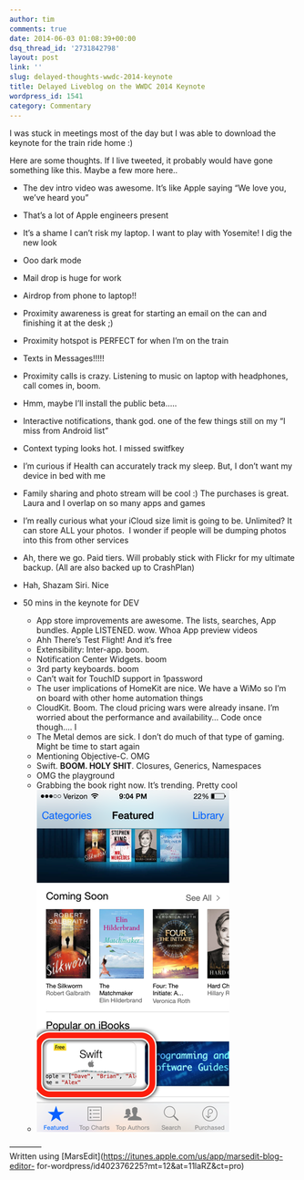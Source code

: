 ```yaml
---
author: tim
comments: true
date: 2014-06-03 01:08:39+00:00
dsq_thread_id: '2731842798'
layout: post
link: ''
slug: delayed-thoughts-wwdc-2014-keynote
title: Delayed Liveblog on the WWDC 2014 Keynote
wordpress_id: 1541
category: Commentary
---
```


I was stuck in meetings most of the day but I was able to download the keynote
for the train ride home :)

Here are some thoughts. If I live tweeted, it probably would have gone
something like this. Maybe a few more here..

  * The dev intro video was awesome. It’s like Apple saying “We love you, we’ve heard you”
  * That’s a lot of Apple engineers present
  * It’s a shame I can’t risk my laptop. I want to play with Yosemite! I dig the
new look

  * Ooo dark mode
  * Mail drop is huge for work
  * Airdrop from phone to laptop!!
  * Proximity awareness is great for starting an email on the can and finishing it at the desk ;)
  * Proximity hotspot is PERFECT for when I’m on the train
  * Texts in Messages!!!!!
  * Proximity calls is crazy. Listening to music on laptop with headphones, call comes in, boom.
  * Hmm, maybe I’ll install the public beta…..

  * Interactive notifications, thank god. one of the few things still on my “I miss from Android list”
  * Context typing looks hot. I missed switfkey
  * I’m curious if Health can accurately track my sleep. But, I don’t want my device in bed with me
  * Family sharing and photo stream will be cool :) The purchases is great. Laura and I overlap on so many apps and games
  * I’m really curious what your iCloud size limit is going to be. Unlimited? It can store ALL your photos.  I wonder if people will be dumping photos into this from other services
  * Ah, there we go. Paid tiers. Will probably stick with Flickr for my ultimate backup. (All are also backed up to CrashPlan)
  * Hah, Shazam Siri. Nice

* 50 mins in the keynote for DEV

  * App store improvements are awesome. The lists, searches, App bundles. Apple LISTENED. wow. Whoa App preview videos
  * Ahh There’s Test Flight! And it’s free
  * Extensibility: Inter-app. boom.
  * Notification Center Widgets. boom
  * 3rd party keyboards. boom
  * Can’t wait for TouchID support in 1password
  * The user implications of HomeKit are nice. We have a WiMo so I’m on board with other home automation things
  * CloudKit. Boom. The cloud pricing wars were already insane. I’m worried about the performance and availability… Code once though…. I
  * The Metal demos are sick. I don’t do much of that type of gaming. Might be time to start again
  * Mentioning Objective-C. OMG
  * Swift. **BOOM. HOLY SHIT**. Closures, Generics, Namespaces
  * OMG the playground
  * Grabbing the book right now. It’s trending. Pretty cool
  * ![Bugshot 2014 06 02 210418](/images/2014/06/Bugshot_2014-06-02_210418.png)



————  
Written using [MarsEdit](https://itunes.apple.com/us/app/marsedit-blog-editor-
for-wordpress/id402376225?mt=12&at=11laRZ&ct=pro)

